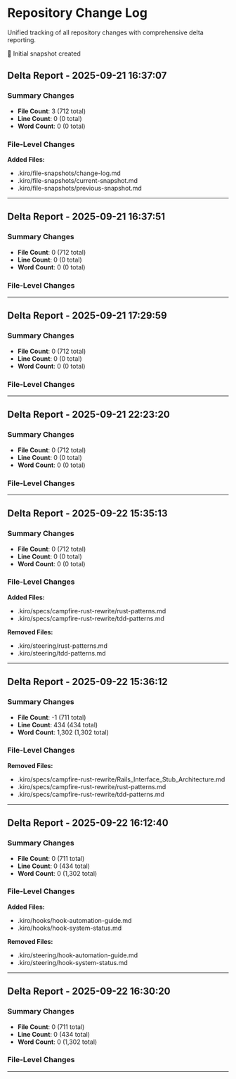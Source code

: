 # Repository Change Log

Unified tracking of all repository changes with comprehensive delta reporting.

📝 Initial snapshot created

## Delta Report - 2025-09-21 16:37:07

### Summary Changes
- **File Count**: 3 (712 total)
- **Line Count**: 0 (0 total)
- **Word Count**: 0 (0 total)

### File-Level Changes
**Added Files:**
- .kiro/file-snapshots/change-log.md
- .kiro/file-snapshots/current-snapshot.md
- .kiro/file-snapshots/previous-snapshot.md

---


## Delta Report - 2025-09-21 16:37:51

### Summary Changes
- **File Count**: 0 (712 total)
- **Line Count**: 0 (0 total)
- **Word Count**: 0 (0 total)

### File-Level Changes
---


## Delta Report - 2025-09-21 17:29:59

### Summary Changes
- **File Count**: 0 (712 total)
- **Line Count**: 0 (0 total)
- **Word Count**: 0 (0 total)

### File-Level Changes
---


## Delta Report - 2025-09-21 22:23:20

### Summary Changes
- **File Count**: 0 (712 total)
- **Line Count**: 0 (0 total)
- **Word Count**: 0 (0 total)

### File-Level Changes
---


## Delta Report - 2025-09-22 15:35:13

### Summary Changes
- **File Count**: 0 (712 total)
- **Line Count**: 0 (0 total)
- **Word Count**: 0 (0 total)

### File-Level Changes
**Added Files:**
- .kiro/specs/campfire-rust-rewrite/rust-patterns.md
- .kiro/specs/campfire-rust-rewrite/tdd-patterns.md

**Removed Files:**
- .kiro/steering/rust-patterns.md
- .kiro/steering/tdd-patterns.md

---


## Delta Report - 2025-09-22 15:36:12

### Summary Changes
- **File Count**: -1 (711 total)
- **Line Count**: 434 (434 total)
- **Word Count**: 1,302 (1,302 total)

### File-Level Changes
**Removed Files:**
- .kiro/specs/campfire-rust-rewrite/Rails_Interface_Stub_Architecture.md
- .kiro/specs/campfire-rust-rewrite/rust-patterns.md
- .kiro/specs/campfire-rust-rewrite/tdd-patterns.md

---


## Delta Report - 2025-09-22 16:12:40

### Summary Changes
- **File Count**: 0 (711 total)
- **Line Count**: 0 (434 total)
- **Word Count**: 0 (1,302 total)

### File-Level Changes
**Added Files:**
- .kiro/hooks/hook-automation-guide.md
- .kiro/hooks/hook-system-status.md

**Removed Files:**
- .kiro/steering/hook-automation-guide.md
- .kiro/steering/hook-system-status.md

---


## Delta Report - 2025-09-22 16:30:20

### Summary Changes
- **File Count**: 0 (711 total)
- **Line Count**: 0 (434 total)
- **Word Count**: 0 (1,302 total)

### File-Level Changes
---

